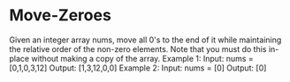 # Move-Zeroes

Given an integer array nums, move all 0's to the end of it while maintaining the relative order of the non-zero elements.
Note that you must do this in-place without making a copy of the array.
Example 1:
Input: nums = [0,1,0,3,12]
Output: [1,3,12,0,0]
Example 2:
Input: nums = [0]
Output: [0]
